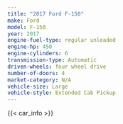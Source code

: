 ```yaml
---
title: "2017 Ford F-150"
make: Ford
model: F-150
year: 2017
engine-fuel-type: regular unleaded
engine-hp: 450
engine-cylinders: 6
transmission-type: Automatic
driven-wheels: four wheel drive
number-of-doors: 4
market-category: N/A
vehicle-size: Large
vehicle-style: Extended Cab Pickup
---
```


{{< car_info >}}
